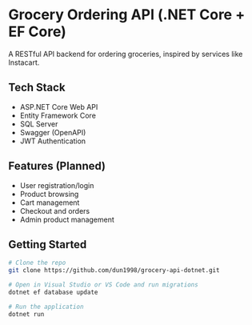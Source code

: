 # Grocery Ordering API (.NET Core + EF Core)

A RESTful API backend for ordering groceries, inspired by services like Instacart.

## Tech Stack
- ASP.NET Core Web API
- Entity Framework Core
- SQL Server
- Swagger (OpenAPI)
- JWT Authentication

## Features (Planned)
- User registration/login
- Product browsing
- Cart management
- Checkout and orders
- Admin product management

## Getting Started
```bash
# Clone the repo
git clone https://github.com/dun1998/grocery-api-dotnet.git

# Open in Visual Studio or VS Code and run migrations
dotnet ef database update

# Run the application
dotnet run
